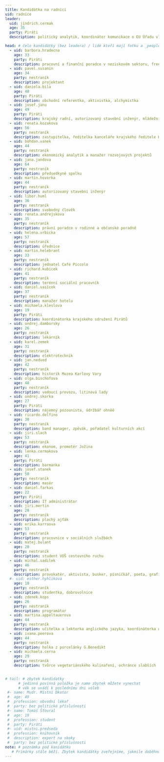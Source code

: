 ```yaml
---
title: Kandidátka na radnici
uid: radnice
leader:
  uid: jindrich.cermak
  age: 35
  party: Piráti
  description: politický analytik, koordinátor komunikace o EU Úřadu vlády ČR # zobrazuje se v komunalni-volby

head: # čelo kandidátky (bez leadera) / lidé kteří mají fotku a _people/jmeno.md
  - uid: barbora.hradecna
    age: 33
    party: Piráti
    description: pracovní a finanční poradce v neziskovém sektoru, freelancer 
  - uid: pavel.susanin
    age: 34
    party: nestraník
    description: projektant 
  - uid: daniela.bila
    age: 48
    party: Piráti 
    description: obchodní referentka, aktivistka, alchymistka
  - uid: josef.janu
    age: 49
    party: Piráti 
    description: krajský radní, autorizovaný stavební inženýr, mládežnický trenér míčových sportů
  - uid: renata.kozakova
    age: 56
    party: nestraník
    description: zastupitelka, ředitelka kanceláře krajského ředitele HZS Karlovarského kraje  
  - uid: bohdan.vanek
    age: 44
    party: nestraník
    description: ekonomický analytik a manažer rozvojových projektů 
  - uid: jana.jandova
    age: 64
    party: nestraník
    description: předsedkyně spolku
  - uid: martin.hovorka
    age: 44
    party: nestraník
    description: autorizovaný stavební inženýr 
  - uid: libor.huml
    age: 36
    party: nestraník
    description: svobodný člověk 
  - uid: renata.andrejskova
    age: 35
    party: nestraník
    description: právní poradce v rodinné a občanské poradně 
  - uid: helena.vrbicka
    age: 57
    party: nestraník
    description: úřednice 
  - uid: martin.helebrant
    age: 33
    party: nestraník
    description: jednatel Café Piccolo
  - uid: richard.kubicek
    age: 41
    party: nestraník
    description: terénní sociální pracovník
  - uid: daniel.vasicek
    age: 37
    party: nestraník
    description: manažer hotelu
  - uid: michaela.kleslova
    age: 19
    party: Piráti
    description: koordinátorka krajského sdružení Pirátů 
  - uid: ondrej.damborsky
    age: 26
    party: nestraník
    description: lékárník 
  - uid: karel.zemek
    age: 31
    party: nestraník
    description: elektrotechnik 
  - uid: jan.nedved
    age: 42
    party: nestraník
    description: historik Muzea Karlovy Vary
  - uid: olga.bischofova
    age: 48
    party: nestraník
    description: vedoucí provozu, litinová lady 
  - uid: ondrej.skorka
    age: 27
    party: Piráti
    description: nájemný pozounista, údržbář ohněě
  - uid: ricardo.delfino
    age: 30
    party: nestraník
    description: band manager, zpěvák, pořadatel kulturních akcí
  - uid: jiri.slach
    age: 53
    party: nestraník
    description: ekonom, promotér Jožina
  - uid: lenka.cermakova
    age: 41
    party: Piráti
    description: barmanka
  - uid: josef.stanek
    age: 50
    party: nestraník
    description: masér
  - uid: daniel.farkas
    age: 22
    party: Piráti
    description: IT administrátor
  - uid: jiri.mertin
    age: 28
    party: nestraník
    description: plachý ajťák
  - uid: erika.karraova
    age: 53
    party: nestraník
    description: pracovnice v sociálních službách
  - uid: matej.bulant
    age: 20
    party: nestraník
    description: student VOŠ cestovního ruchu
  - uid: michal.sadilek
    age: 46
    party: nestraník
    description: provokatér, aktivista, busker, písničkář, poeta, grafik, rytec skla a snílek
  #- uid: esther.hyhlikova
    age: 18
    party: nestraník
    description: studentka, dobrovolnice
  - uid: zdenek.kops
    age: 26
    party: nestraník
    description: programátor 
  - uid: martina.appeltauerova
    age: 44
    party: nestraník
    description: učitelka a lektorka anglického jazyka, koordinátorka eventů
  - uid: ivana.peerova
    age: 44
    party: nestraník
    description: holka z porcelánky G.Benedikt
  - uid: michaela.cerna
    age: 29
    party: nestraník
    description: tvůrce vegetariánského kulinaření, ochránce slabších

    
# tail: # zbytek kandidatky
      # jedinná povinná položka je name zbytek můžete vynechat
      # věk se uvádí k poslednímu dni voleb
 #- name: Mudr. Místní Dkotor
 #  age: 49
 #  profession: obvodní lékař
 #  party: bez politické příslušnosti
 #- name: Tomáš Šťoural
 #  age: 19
 #  profession: student
 #  party: Piráti
 #- uid: mistni.predseda
 #  profession: knihovník
 #  description: expert na skoky
 #  party: bez politické příslušnosti
note: # poznámka pod kanidátku
   # Primárky stále běží. Zbytek kandidátky zveřejníme, jakmile doběhnou.
---
```

